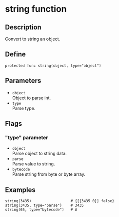 # string function

## Description
Convert to string an object.

## Define
```
protected func string(object, type="object")
```

## Parameters
+ ``object`` <br>
Object to parse int.
+ ``type`` <br>
Parse type.

## Flags
### "type" parameter
+ ``object`` <br>
Parse object to string data.
+ ``parse`` <br>
Parse value to string.
+ ``bytecode`` <br>
Parse string from byte or byte array.

## Examples
```
string(3435)                  # {[{3435 0}] false}
string(3435, type="parse")    # 3435
string(65, type="bytecode")   # A
```
